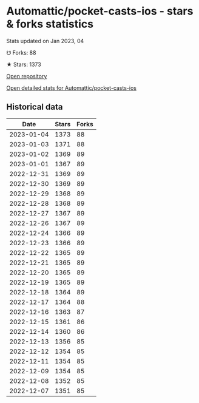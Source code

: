 # Automattic/pocket-casts-ios - stars & forks statistics

Stats updated on Jan 2023, 04

☋ Forks: 88

★ Stars: 1373

[Open repository](https://github.com/Automattic/pocket-casts-ios)

[Open detailed stats for Automattic/pocket-casts-ios](https://reviewgithub.com/rep/Automattic/pocket-casts-ios)

## Historical data
| Date | Stars | Forks |
|------|-------|-------|
| 2023-01-04 | 1373 | 88 | 
| 2023-01-03 | 1371 | 88 | 
| 2023-01-02 | 1369 | 89 | 
| 2023-01-01 | 1367 | 89 | 
| 2022-12-31 | 1369 | 89 | 
| 2022-12-30 | 1369 | 89 | 
| 2022-12-29 | 1368 | 89 | 
| 2022-12-28 | 1368 | 89 | 
| 2022-12-27 | 1367 | 89 | 
| 2022-12-26 | 1367 | 89 | 
| 2022-12-24 | 1366 | 89 | 
| 2022-12-23 | 1366 | 89 | 
| 2022-12-22 | 1365 | 89 | 
| 2022-12-21 | 1365 | 89 | 
| 2022-12-20 | 1365 | 89 | 
| 2022-12-19 | 1365 | 89 | 
| 2022-12-18 | 1364 | 89 | 
| 2022-12-17 | 1364 | 88 | 
| 2022-12-16 | 1363 | 87 | 
| 2022-12-15 | 1361 | 86 | 
| 2022-12-14 | 1360 | 86 | 
| 2022-12-13 | 1356 | 85 | 
| 2022-12-12 | 1354 | 85 | 
| 2022-12-11 | 1354 | 85 | 
| 2022-12-09 | 1354 | 85 | 
| 2022-12-08 | 1352 | 85 | 
| 2022-12-07 | 1351 | 85 | 

